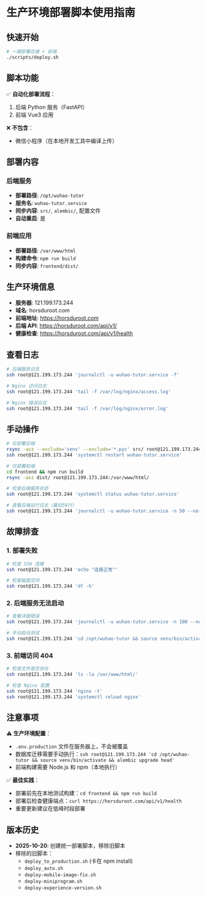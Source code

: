 # 生产环境部署脚本使用指南

## 快速开始

```bash
# 一键部署后端 + 前端
./scripts/deploy.sh
```

## 脚本功能

✅ **自动化部署流程**：

1. 后端 Python 服务（FastAPI）
2. 前端 Vue3 应用

❌ **不包含**：

- 微信小程序（在本地开发工具中编译上传）

## 部署内容

### 后端服务

- **部署路径**: `/opt/wuhao-tutor`
- **服务名**: `wuhao-tutor.service`
- **同步内容**: `src/`, `alembic/`, 配置文件
- **自动重启**: 是

### 前端应用

- **部署路径**: `/var/www/html`
- **构建命令**: `npm run build`
- **同步内容**: `frontend/dist/`

## 生产环境信息

- **服务器**: 121.199.173.244
- **域名**: horsduroot.com
- **前端地址**: https://horsduroot.com
- **后端 API**: https://horsduroot.com/api/v1/
- **健康检查**: https://horsduroot.com/api/v1/health

## 查看日志

```bash
# 后端服务日志
ssh root@121.199.173.244 'journalctl -u wuhao-tutor.service -f'

# Nginx 访问日志
ssh root@121.199.173.244 'tail -f /var/log/nginx/access.log'

# Nginx 错误日志
ssh root@121.199.173.244 'tail -f /var/log/nginx/error.log'
```

## 手动操作

```bash
# 仅部署后端
rsync -avz --exclude='venv' --exclude='*.pyc' src/ root@121.199.173.244:/opt/wuhao-tutor/
ssh root@121.199.173.244 'systemctl restart wuhao-tutor.service'

# 仅部署前端
cd frontend && npm run build
rsync -avz dist/ root@121.199.173.244:/var/www/html/

# 检查后端服务状态
ssh root@121.199.173.244 'systemctl status wuhao-tutor.service'

# 查看后端运行日志（最后50行）
ssh root@121.199.173.244 'journalctl -u wuhao-tutor.service -n 50 --no-pager'
```

## 故障排查

### 1. 部署失败

```bash
# 检查 SSH 连接
ssh root@121.199.173.244 'echo "连接正常"'

# 检查磁盘空间
ssh root@121.199.173.244 'df -h'
```

### 2. 后端服务无法启动

```bash
# 查看详细错误
ssh root@121.199.173.244 'journalctl -u wuhao-tutor.service -n 100 --no-pager'

# 手动启动测试
ssh root@121.199.173.244 'cd /opt/wuhao-tutor && source venv/bin/activate && python -m src.main'
```

### 3. 前端访问 404

```bash
# 检查文件是否存在
ssh root@121.199.173.244 'ls -la /var/www/html/'

# 检查 Nginx 配置
ssh root@121.199.173.244 'nginx -t'
ssh root@121.199.173.244 'systemctl reload nginx'
```

## 注意事项

⚠️ **生产环境配置**：

- `.env.production` 文件在服务器上，不会被覆盖
- 数据库迁移需要手动执行：`ssh root@121.199.173.244 'cd /opt/wuhao-tutor && source venv/bin/activate && alembic upgrade head'`
- 前端构建需要 Node.js 和 npm（本地执行）

✅ **最佳实践**：

- 部署前先在本地测试构建：`cd frontend && npm run build`
- 部署后检查健康端点：`curl https://horsduroot.com/api/v1/health`
- 重要更新建议在低峰时段部署

## 版本历史

- **2025-10-20**: 创建统一部署脚本，移除旧脚本
- 移除的旧脚本：
  - `deploy_to_production.sh` (卡在 npm install)
  - `deploy_auto.sh`
  - `deploy-mobile-image-fix.sh`
  - `deploy-miniprogram.sh`
  - `deploy-experience-version.sh`
